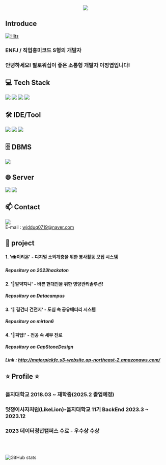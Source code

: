 <div align="center">
    <img src="https://capsule-render.vercel.app/api?type=soft&color=0:3edac0,100:304cd9&height=120&text=This%20is%20I%20Like%20Cloudy's%20Space&animation=&fontColor=ffffff&fontSize=50" />
</div>

## Introduce
[![Hits](https://hitmeup-backend-593087166771.asia-northeast1.run.app/api/count/increment?url=https%3A%2F%2Fgithub.com%2FILikeCLoudy%2F&title=hits&title_bg=555555&count_bg=79c83d&edge_flat=false)](https://hitmeup-backend-593087166771.asia-northeast1.run.app) <br>
### ENFJ / 직업흥미코드 S형의 개발자
### 안녕하세요! 팔로워십이 좋은 소통형 개발자 이정엽입니다!

## 💻 Tech Stack

<a><img src="https://img.shields.io/badge/Java-ED8B00?style=for-the-badge&logo=openjdk&logoColor=white/"></a>
  <a><img src="https://img.shields.io/badge/Spring%20boot-6DB33F?style=for-the-badge&logo=springboot&logoColor=white"/></a>
  <a><img src="https://img.shields.io/badge/Spring-6DB33F?style=for-the-badge&logo=spring&logoColor=white/"></a>
  <a><img src="https://img.shields.io/badge/R-276DC3?style=for-the-badge&logo=r&logoColor=white/"></a>

## 🛠 IDE/Tool

<a><img src="https://img.shields.io/badge/Eclipse-2C2255?style=for-the-badge&logo=eclipse&logoColor=white/"></a>
<a><img src="https://img.shields.io/badge/IntelliJ_IDEA-000000.svg?style=for-the-badge&logo=intellij-idea&logoColor=white/"></a>
<a><img src="https://img.shields.io/badge/VisualStudioCode-007ACC?style=for-the-badge&logo=visualstudiocode&logoColor=white"/></a>

## 🗄️ DBMS
<a><img src="https://img.shields.io/badge/MySQL-00000F?style=for-the-badge&logo=mysql&logoColor=white/"></a>

## 🌐 Server
<a><img src="https://img.shields.io/badge/Apache--Tomcat-F8DC75?style=for-the-badge&logo=apachetomcat&logoColor=white"></a>
<a><img src="https://img.shields.io/badge/Amazon%20AWS-232F3E?style=for-the-badge&logo=amazonaws&logoColor=white"></a>

## 📫 Contact
<a href=https://www.instagram.com/lee_jy0719/> <img src="https://img.shields.io/badge/Instagram-E4405F?style=for-the-badge&logo=Instagram&logoColor=white&link=https://www.instagram.com/lee_jy0719/"></a>
<br>
E-mail : wjdduq0719@naver.com

## 💬 project
#### 1. '👪이리온' - 디지털 소외계층을 위한 봉사활동 모집 시스템
##### Repository on 2023hackaton

#### 2. '💊알약지니' - 바쁜 현대인을 위한 영양관리솔루션!
##### Repository on Datacampus

#### 3. '🔋 길건너 건전지' - 도심 속 공유배터리 시스템
##### Repository on mirton6

#### 4. '🏫픽업!' - 전공 속 세부 진로
##### Repository on CapStoneDesign
##### Link : http://majorpickfe.s3-website.ap-northeast-2.amazonaws.com/

## ⭐ Profile ⭐
### 을지대학교 2018.03 ~ 재학중(2025.2 졸업예정)
### 멋쟁이사자처럼(LikeLion)-을지대학교 11기 BackEnd 2023.3 ~ 2023.12
### 2023 데이터청년캠퍼스 수료 - 우수상 수상
<br>
<br>

![GitHub stats](https://github-readme-stats.vercel.app/api?username=ILikeCLoudy&show_icons=true&theme=radical)
